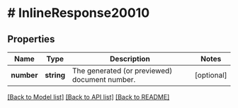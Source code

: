 # # InlineResponse20010

## Properties

Name | Type | Description | Notes
------------ | ------------- | ------------- | -------------
**number** | **string** | The generated (or previewed) document number. | [optional]

[[Back to Model list]](../../README.md#models) [[Back to API list]](../../README.md#endpoints) [[Back to README]](../../README.md)
